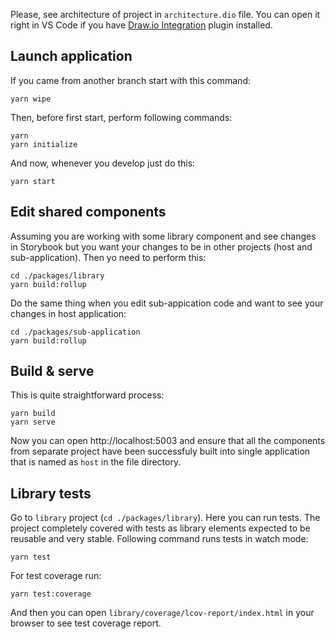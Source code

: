 Please, see architecture of project in `architecture.dio` file. You can open it right in VS Code if you have [Draw.io Integration](https://marketplace.visualstudio.com/items?itemName=hediet.vscode-drawio) plugin installed.

## Launch application

If you came from another branch start with this command:
```
yarn wipe
```
Then, before first start, perform following commands:
```
yarn
yarn initialize
```
And now, whenever you develop just do this:
```
yarn start
```

## Edit shared components
Assuming you are working with some library component and see changes in Storybook but you want your changes to be in other projects (host and sub-application). Then yo need to perform this:
```
cd ./packages/library
yarn build:rollup
```
Do the same thing when you edit sub-appication code and want to see your changes in host application:
```
cd ./packages/sub-application
yarn build:rollup
```

## Build & serve
This is quite straightforward process:
```
yarn build
yarn serve
```
Now you can open http://localhost:5003 and ensure that all the components from separate project have been successfuly built into single application that is named as `host` in the file directory.

## Library tests
Go to `library` project (`cd ./packages/library`). Here you can run tests. The project completely covered with tests as library elements expected to be reusable and very stable.
Following command runs tests in watch mode:
```
yarn test
```
For test coverage run:
```
yarn test:coverage
```
And then you can open `library/coverage/lcov-report/index.html` in your browser to see test coverage report.
